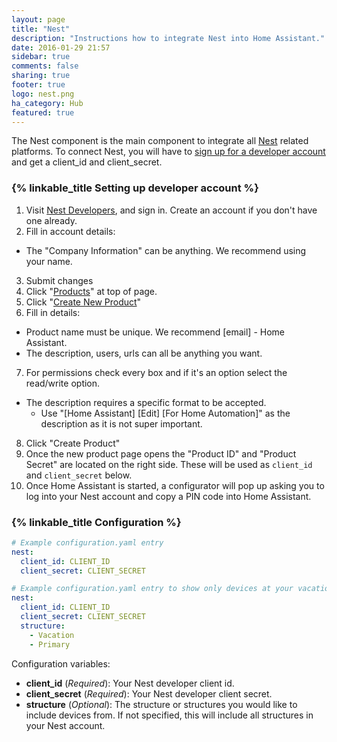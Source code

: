```yaml
---
layout: page
title: "Nest"
description: "Instructions how to integrate Nest into Home Assistant."
date: 2016-01-29 21:57
sidebar: true
comments: false
sharing: true
footer: true
logo: nest.png
ha_category: Hub
featured: true
---
```


The Nest component is the main component to integrate all [Nest](https://nest.com/) related platforms. To connect Nest, you will have to [sign up for a developer account](https://developers.nest.com/products) and get a client_id and client_secret.

### {% linkable_title Setting up developer account %}

1. Visit [Nest Developers](https://developers.nest.com/), and sign in. Create an account if you don't have one already.
2. Fill in account details:
  - The "Company Information" can be anything. We recommend using your name.
3. Submit changes
4. Click "[Products](https://developers.nest.com/products)" at top of page.
5. Click "[Create New Product](https://developers.nest.com/products/new)"
6. Fill in details:
  - Product name must be unique. We recommend [email] - Home Assistant.
  - The description, users, urls can all be anything you want.
7. For permissions check every box and if it's an option select the read/write option.
  - The description requires a specific format to be accepted.
    - Use "[Home Assistant] [Edit] [For Home Automation]" as the description as it is not super important.
8. Click "Create Product"
9. Once the new product page opens the "Product ID" and "Product Secret" are located on the right side. These will be used as `client_id` and `client_secret` below.
10. Once Home Assistant is started, a configurator will pop up asking you to log into your Nest account and copy a PIN code into Home Assistant.

### {% linkable_title Configuration %}

```yaml
# Example configuration.yaml entry
nest:
  client_id: CLIENT_ID
  client_secret: CLIENT_SECRET
```

```yaml
# Example configuration.yaml entry to show only devices at your vacation and primary homes
nest:
  client_id: CLIENT_ID
  client_secret: CLIENT_SECRET
  structure:
    - Vacation
    - Primary
```

Configuration variables:

- **client_id** (*Required*): Your Nest developer client id.
- **client_secret** (*Required*): Your Nest developer client secret.
- **structure** (*Optional*): The structure or structures you would like to include devices from. If not specified, this will include all structures in your Nest account.
